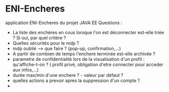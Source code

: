 # ENI-Encheres
application ENI-Encheres du projet JAVA EE
Questions :
+ La liste des enchères en cous lorsque l'on est déconnecter est-elle triée ? Si oui, par quel critère ?
+ Quelles sécurités pour le mdp ?
+ mdp oublié --> que faire ? (pop-up, confirmation,...)
+ A partir de combien de temps l'enchere terminée est-elle archivée ?
+ parametre de confidentialité lors de la visualisation d'un profil : qu'affiche-t-on ? ( profil privé, obligation d'etre connecter pour acceder aux infos,...) 
+ durée max/min d'une enchere ? - valeur par défaut ?
+ quelles actions a prevoir apres la suppression d'un compte ?
+ 
